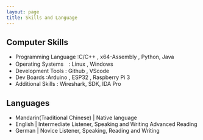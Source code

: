 ```yaml
---
layout: page
title: Skills and Language
---
```


## Computer Skills
- Programming Language :C/C++ , x64-Assembly , Python, Java
- Operating Systems　:	Linux , Windows
- Development Tools	: Github , VScode
- Dev Boards :Arduino , ESP32 , Raspberry Pi 3
- Additional Skills	: Wireshark, SDK, IDA Pro

## Languages
- Mandarin(Traditional Chinese)	| Native language
- English	| Intermediate Listener, Speaking and Writing Advanced Reading
- German	| Novice Listener, Speaking, Reading and Writing 